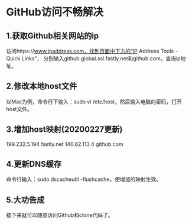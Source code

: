# GitHub访问不畅解决

## 1.获取Github相关网站的ip

访问https://www.ipaddress.com，找到页面中下方的“IP Address Tools - Quick Links”，
分别输入github.global.ssl.fastly.net和github.com，查询ip地址。

## 2.修改本地host文件

以Mac为例，命令行下输入：sudo vi /etc/host，然后输入电脑的密码，打开host文件。

## 3.增加host映射(20200227更新)
199.232.5.194 fastly.net
140.82.113.4 github.com

## 4.更新DNS缓存

命令行输入：sudo dscacheutil -flushcache，使增加的映射生效。

## 5.大功告成

接下来就可以随意访问Github和clone代码了。